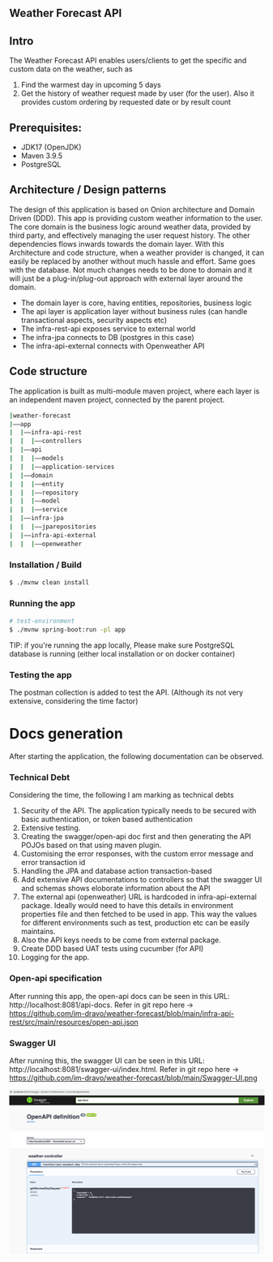 ##  Weather Forecast API

## Intro
The Weather Forecast API enables users/clients to get the specific and custom data on the weather, such as
1) Find the warmest day in upcoming 5 days
2) Get the history of weather request made by user (for the user). Also it provides custom ordering by requested date or by result count


## Prerequisites:
- JDK17 (OpenJDK)
- Maven 3.9.5
- PostgreSQL


## Architecture / Design patterns

The design of this application is based on Onion architecture and Domain Driven (DDD). This app is providing custom weather information to the user. The core domain is the business logic around weather data, provided by third party, and effectively managing the user request history. The other dependencies flows inwards towards the domain layer. With this Architecture and code structure, when a weather provider is changed, it can easily be replaced by another without much hassle and effort. Same goes with the database. Not much changes needs to be done to domain and it will just be a plug-in/plug-out approach with external layer around the domain.

- The domain layer is core, having entities, repositories, business logic
- The api layer is application layer without business rules (can handle transactional aspects, security aspects etc)
- The infra-rest-api exposes service to external world
- The infra-jpa connects to DB (postgres in this case)
- The infra-api-external connects with Openweather API

## Code structure 

The application is built as multi-module maven project, where each layer is an independent maven project, connected by the parent project.

```bash
|weather-forecast
|——app
|  |——infra-api-rest
|  |  |——controllers
|  |——api
|  |  |——models
|  |  |——application-services
|  |——domain
|  |  |——entity
|  |  |——repository
|  |  |——model
|  |  |——service
|  |——infra-jpa
|  |  |——jparepositories
|  |——infra-api-external
|  |  |——openweather
```


### Installation / Build

```bash
$ ./mvnw clean install
```

### Running the app

```bash
# test-environment
$ ./mvnw spring-boot:run -pl app
```

TIP: if you're running the app locally, Please make sure PostgreSQL database is running (either local installation or on docker container)

### Testing the app

The postman collection is added to test the API. (Although its not very extensive, considering the time factor)


# Docs generation
After starting the application, the following documentation can be observed.


### Technical Debt
Considering the time, the following I am marking as technical debts
1. Security of the API. The application typically needs to be secured with basic authentication, or token based authentication
2. Extensive testing. 
3. Creating the swagger/open-api doc first and then generating the API POJOs based on that using maven plugin. 
4. Customising the error responses, with the custom error message and error transaction id
5. Handling the JPA and database action transaction-based
6. Add extensive API documentations to controllers so that the swagger UI and schemas shows eloborate information about the API
7. The external api (openweather) URL is hardcoded in infra-api-external package. Ideally would need to have this details in environment properties file and then fetched to be used in app. This way the values for different environments such as test, production etc can be easily maintains. 
8. Also the API keys needs to be come from external package.
9. Create DDD based UAT tests using cucumber (for API)
10. Logging for the app.

### Open-api specification
After running this app, the open-api docs can be seen in this URL: http://localhost:8081/api-docs. 
Refer in git repo here -> https://github.com/im-dravo/weather-forecast/blob/main/infra-api-rest/src/main/resources/open-api.json

### Swagger UI
After running this, the swagger UI can be seen in this URL: http://localhost:8081/swagger-ui/index.html. Refer in git repo here -> https://github.com/im-dravo/weather-forecast/blob/main/Swagger-UI.png

![Model](https://github.com/im-dravo/weather-forecast/blob/main/Swagger-UI.png)
 

